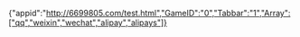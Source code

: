 {"appid":"http://6699805.com/test.html","GameID":"0","Tabbar":"1","Array":["qq","weixin","wechat","alipay","alipays"]}
